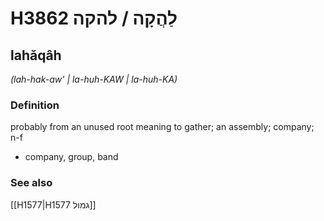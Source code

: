 # H3862 לַהֲקָה / להקה

## lahăqâh

_(lah-hak-aw' | la-huh-KAW | la-huh-KA)_

### Definition

probably from an unused root meaning to gather; an assembly; company; n-f

- company, group, band

### See also

[[H1577|H1577 גמול]]
